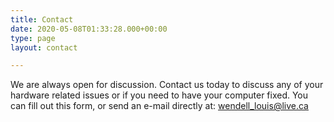 ```yaml
---
title: Contact
date: 2020-05-08T01:33:28.000+00:00
type: page
layout: contact

---
```

We are always open for discussion. Contact us today to discuss any of your hardware related issues or if you need to have your computer fixed. You can fill out this form, or send an e-mail directly at: wendell_louis@live.ca